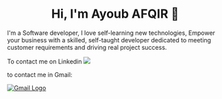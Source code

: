<h1 align="center">Hi, I'm Ayoub AFQIR 👋</h1>

I'm a Software developer, I love self-learning new technologies,
Empower your business with a skilled, self-taught developer dedicated to meeting customer requirements and driving real project success.

To contact me on Linkedin
<a href="https://www.linkedin.com/in/ayoub-afqir-02301b1a4/"><img src="https://img.shields.io/badge/linkedin-%230177B5?style=flat&logo=linkedin&logoColor=white"/></a>

to contact me in Gmail:
<!-- Logo Gmail -->
<a href="mailto:afqirayoub2001@gmail.com">
  <img src="https://img.shields.io/badge/Gmail-D14836?style=for-the-badge&logo=gmail&logoColor=white" alt="Gmail Logo">
</a>




